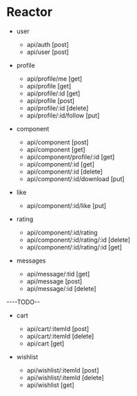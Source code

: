 # Reactor

- user
  - api/auth [post]
  - api/user [post]

- profile

  - api/profile/me [get]
  - api/profile [get]
  - api/profile/:id [get]
  - api/profile [post]
  - api/profile/:id [delete]
  - api/profile/:id/follow [put]

- component
  - api/component [post]
  - api/component [get]
  - api/component/profile/:id [get]
  - api/component/:id [get]
  - api/component/:id [delete]
  - api/component/:id/download [put]

- like
  - api/component/:id/like [put]

- rating
  - api/component/:id/rating
  - api/component/:id/rating/:id [delete]
  - api/component/:id/rating/:id [get]

- messages
  - api/message/:tid [get]
  - api/message [post]
  - api/message/:id [delete]

----TODO--

- cart
  - api/cart/:itemId [post]
  - api/cart/:itemId [delete]
  - api/cart [get]


- wishlist
  - api/wishlist/:itemId [post]
  - api/wishlist/:itemId [delete]
  - api/wishlist [get]
